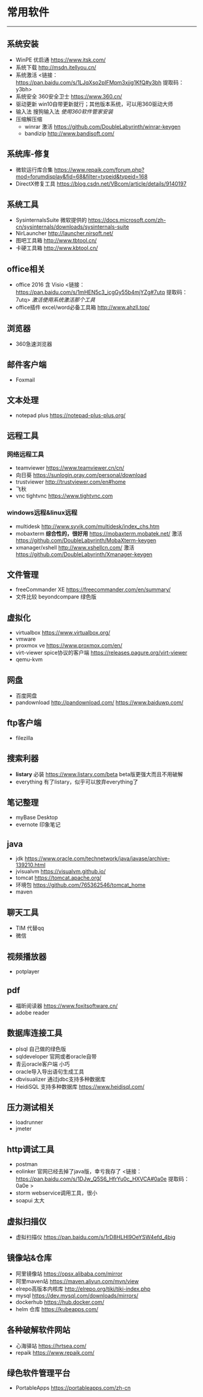 # 常用软件

---

## 系统安装
- WinPE 优启通 <https://www.itsk.com/>
- 系统下载 <http://msdn.itellyou.cn/>
- 系统激活 <链接：https://pan.baidu.com/s/1LJqXso2pIFMpm3xjjg1KfQ#y3bh   提取码：y3bh>
- 系统安全 360安全卫士 <https://www.360.cn/>
- 驱动更新  win10自带更新就行；其他版本系统，可以用360驱动大师
- 输入法 搜狗输入法 *使用360软件管家安装*
- 压缩解压缩 
  - winrar 激活 <https://github.com/DoubleLabyrinth/winrar-keygen>
  - bandizip <http://www.bandisoft.com/>  
  
## 系统库-修复
- 微软运行库合集 <https://www.repaik.com/forum.php?mod=forumdisplay&fid=68&filter=typeid&typeid=168>
- DirectX修复工具 <https://blog.csdn.net/VBcom/article/details/9140197>

## 系统工具
- SysinternalsSuite 微软提供的 <https://docs.microsoft.com/zh-cn/sysinternals/downloads/sysinternals-suite>
- NirLauncher <http://launcher.nirsoft.net/>
- 图吧工具箱 <http://www.tbtool.cn/>
- 卡硬工具箱 <http://www.kbtool.cn/>

## office相关
- office 2016 含 Visio <链接：https://pan.baidu.com/s/1mHEN5c3_icgGy55b4mjYZg#7utq  提取码：7utq>  *激活使用系统激活那个工具*
- office插件  excel/word必备工具箱 <http://www.ahzll.top/>

## 浏览器
- 360急速浏览器

## 邮件客户端
- Foxmail

## 文本处理
- notepad plus <https://notepad-plus-plus.org/>


## 远程工具

### 网络远程工具
- teamviewer <https://www.teamviewer.cn/cn/>
- 向日葵 https://sunlogin.oray.com/personal/download
- trustviewer <http://trustviewer.com/en#home>
- 飞秋
- vnc tightvnc <https://www.tightvnc.com>

### windows远程&linux远程
- multidesk <http://www.syvik.com/multidesk/index_chs.htm>
- mobaxterm **综合性的，很好用** <https://mobaxterm.mobatek.net/>  激活<https://github.com/DoubleLabyrinth/MobaXterm-keygen>
- xmanager/xshell <http://www.xshellcn.com/> 激活 <https://github.com/DoubleLabyrinth/Xmanager-keygen>

## 文件管理
- freeCommander XE <https://freecommander.com/en/summary/>
- 文件比较 beyondcompare 绿色版

## 虚拟化
- virtualbox <https://www.virtualbox.org/>
- vmware
- proxmox ve  <https://www.proxmox.com/en/>
- virt-viewer  spice协议的客户端 <https://releases.pagure.org/virt-viewer>
- qemu-kvm

## 网盘
- 百度网盘
- pandownload <http://pandownload.com/> <https://www.baiduwp.com/>

## ftp客户端
- filezilla

## 搜索利器
- **listary** 必装 <https://www.listary.com/beta> beta版更强大而且不用破解
- everything 有了listary，似乎可以放弃everything了


## 笔记整理
- myBase Desktop
- evernote 印象笔记

## java
- jdk <https://www.oracle.com/technetwork/java/javase/archive-139210.html>
- jvisualvm <https://visualvm.github.io/>
- tomcat  <https://tomcat.apache.org/>
- 环境包  <https://github.com/765362546/tomcat_home>
- maven

## 聊天工具
- TIM  代替qq
- 微信

## 视频播放器
- potplayer

## pdf
- 福昕阅读器 <https://www.foxitsoftware.cn/>
- adobe reader


## 数据库连接工具
- plsql 自己做的绿色版
- sqldeveloper 官网或者oracle自带
- 青云oracle客户端  小巧
- oracle导入导出语句生成工具
- dbvisualizer  通过jdbc支持多种数据库
- HeidiSQL 支持多种数据库 <https://www.heidisql.com/>

## 压力测试相关
- loadrunner
- jmeter
## http调试工具
- postman
- eolinker 官网已经去掉了java版，幸亏我存了 <链接：https://pan.baidu.com/s/1DJw_Q5S6_HfrYu0c_HXVCA#0a0e  提取码：0a0e >
- storm webservice调用工具，很小
- soapui 太大



## 虚拟扫描仪
- 虚拟扫描仪 <https://pan.baidu.com/s/1rD8HLHl9OeYSW4efd_4big>

## 镜像站&仓库
- 阿里镜像站 https://opsx.alibaba.com/mirror
- 阿里maven站 https://maven.aliyun.com/mvn/view
- elrepo高版本内核库 http://elrepo.org/tiki/tiki-index.php
- mysql https://dev.mysql.com/downloads/mirrors/
- dockerhub https://hub.docker.com/
- helm 仓库 https://kubeapps.com/

## 各种破解软件网站
- 心海驿站 <https://hrtsea.com/>
- repaik <https://www.repaik.com/>



## 绿色软件管理平台
- PortableApps <https://portableapps.com/zh-cn>


